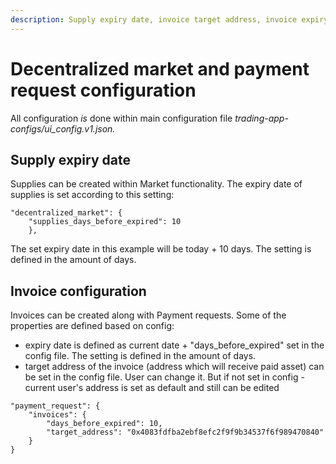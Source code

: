 ```yaml
---
description: Supply expiry date, invoice target address, invoice expiry date
---
```


# Decentralized market and payment request configuration

All configuration _is_ done within main configuration file _trading-app-configs/ui\_config.v1.json._

## Supply expiry date

Supplies can be created within Market functionality. The expiry date of supplies is set according to this setting:

```
"decentralized_market": {
    "supplies_days_before_expired": 10
    },
```

The set expiry date in this example will be today + 10 days. The setting is defined in the amount of days.

## Invoice configuration

Invoices can be created along with Payment requests. Some of the properties are defined based on config:&#x20;

* expiry date is defined as current date + "days\_before\_expired" set in the config file. The setting is defined in the amount of days.
* target address of the invoice (address which will receive paid asset) can be set in the config file. User can change it. But if not set in config - current user's address is set as default and still can be edited

```
"payment_request": {
	"invoices": {
		"days_before_expired": 10,
		"target_address": "0x4083fdfba2ebf8efc2f9f9b34537f6f989470840"
	}
}
```
